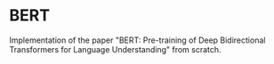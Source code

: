 # BERT
Implementation of the paper "BERT: Pre-training of Deep Bidirectional Transformers for Language Understanding" from scratch. 
